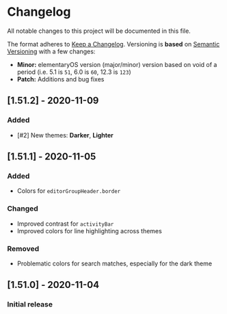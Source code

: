 # Changelog

All notable changes to this project will be documented in this file.

The format adheres to [Keep a Changelog](https://keepachangelog.com/en/1.0.0/). Versioning is **based** on [Semantic Versioning](https://semver.org/spec/v2.0.0.html) with a few changes:
 * **Minor:** elementaryOS version (major/minor) version based on void of a period (i.e. 5.1 is `51`, 6.0 is `60`, 12.3 is `123`)
 * **Patch:** Additions and bug fixes

## [1.51.2] - 2020-11-09

### Added
- [#2] New themes: **Darker**, **Lighter**

## [1.51.1] - 2020-11-05

### Added
- Colors for `editorGroupHeader.border`

### Changed
- Improved contrast for `activityBar`
- Improved colors for line highlighting across themes

### Removed
- Problematic colors for search matches, especially for the dark theme

## [1.51.0] - 2020-11-04

### Initial release